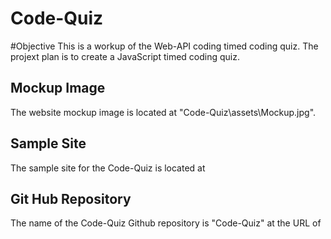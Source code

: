 # Code-Quiz

#Objective 
This is a workup of the Web-API coding timed coding quiz. 
The projext plan is to create a JavaScript timed coding quiz. 

## Mockup Image 
The website mockup image is located at "Code-Quiz\assets\Mockup.jpg".

## Sample Site
The sample site for the Code-Quiz is located at 

## Git Hub Repository 
The name of the Code-Quiz Github repository is "Code-Quiz" at the URL of 
